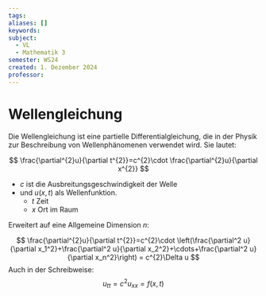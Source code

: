 ```yaml
---
tags: 
aliases: []
keywords: 
subject:
  - VL
  - Mathematik 3
semester: WS24
created: 1. Dezember 2024
professor:
---
```

 

# Wellengleichung

Die Wellengleichung ist eine partielle Differentialgleichung, die in der Physik zur Beschreibung von Wellenphänomenen verwendet wird. Sie lautet:

$$
\frac{\partial^{2}u}{\partial t^{2}}=c^{2}\cdot \frac{\partial^{2}u}{\partial x^{2}}
$$

- $c$ ist die Ausbreitungsgeschwindigkeit der Welle
- und $u(x,t)$ als Wellenfunktion.
    - $t$ Zeit
    - $x$ Ort im Raum


Erweitert auf eine Allgemeine Dimension $n$:

$$
\frac{\partial^{2}u}{\partial t^{2}}=c^{2}\cdot \left(\frac{\partial^2 u}{\partial x_1^2}+\frac{\partial^2 u}{\partial x_2^2}+\cdots+\frac{\partial^2 u}{\partial x_n^2}\right)  = c^{2}\Delta u
$$
Auch in der Schreibweise: 
$$
u_{tt} = c^{2}u_{xx} = f(x,t)
$$


